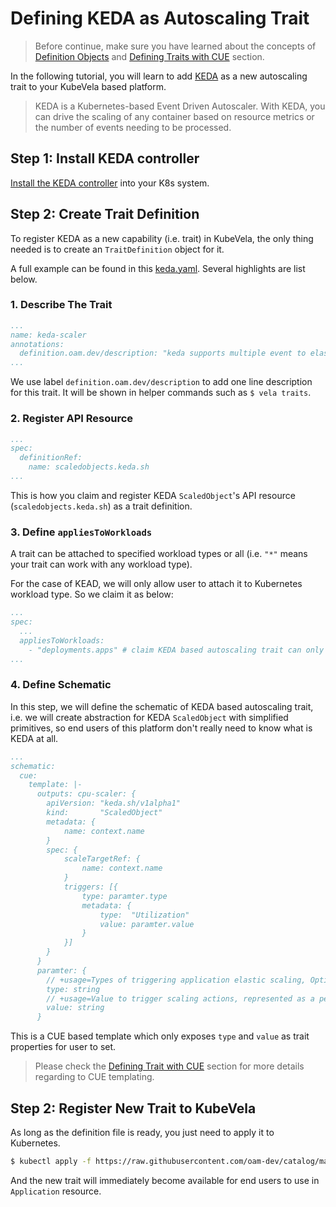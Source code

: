 # Defining KEDA as Autoscaling Trait

> Before continue, make sure you have learned about the concepts of [Definition Objects](definition-and-templates.md) and [Defining Traits with CUE](https://kubevela.io/#/en/cue/trait) section.

In the following tutorial, you will learn to add [KEDA](https://keda.sh/) as a new autoscaling trait to your KubeVela based platform.

> KEDA is a Kubernetes-based Event Driven Autoscaler. With KEDA, you can drive the scaling of any container based on resource metrics or the number of events needing to be processed.

## Step 1: Install KEDA controller

[Install the KEDA controller](https://keda.sh/docs/2.2/deploy/) into your K8s system.

## Step 2: Create Trait Definition

To register KEDA as a new capability (i.e. trait) in KubeVela, the only thing needed is to create an `TraitDefinition` object for it.

A full example can be found in this [keda.yaml](https://github.com/oam-dev/catalog/blob/master/registry/keda-scaler.yaml).
Several highlights are list below.

### 1. Describe The Trait

```yaml
...
name: keda-scaler
annotations:
  definition.oam.dev/description: "keda supports multiple event to elastically scale applications, this scaler only applies to deployment as example"
...
```

We use label `definition.oam.dev/description` to add one line description for this trait.
It will be shown in helper commands such as `$ vela traits`.

### 2. Register API Resource

```yaml
...
spec:
  definitionRef:
    name: scaledobjects.keda.sh
...
```

This is how you claim and register KEDA `ScaledObject`'s API resource (`scaledobjects.keda.sh`) as a trait definition.

### 3. Define `appliesToWorkloads`

A trait can be attached to specified workload types or all (i.e. `"*"` means your trait can work with any workload type).

For the case of KEAD, we will only allow user to attach it to Kubernetes workload type. So we claim it as below:

```yaml
...
spec:
  ...
  appliesToWorkloads:
    - "deployments.apps" # claim KEDA based autoscaling trait can only attach to Kubernetes Deployment workload type.
...
``` 

### 4. Define Schematic

In this step, we will define the schematic of KEDA based autoscaling trait, i.e. we will create abstraction for KEDA `ScaledObject` with simplified primitives, so end users of this platform don't really need to know what is KEDA at all. 


```yaml
...
schematic:
  cue:
    template: |-
      outputs: cpu-scaler: {
      	apiVersion: "keda.sh/v1alpha1"
      	kind:       "ScaledObject"
      	metadata: {
      		name: context.name
      	}
      	spec: {
      		scaleTargetRef: {
      			name: context.name
      		}
      		triggers: [{
      			type: paramter.type
      			metadata: {
      				type:  "Utilization"
      				value: paramter.value
      			}
      		}]
      	}
      }
      paramter: {
      	// +usage=Types of triggering application elastic scaling, Optional: cpu, memory
      	type: string
      	// +usage=Value to trigger scaling actions, represented as a percentage of the requested value of the resource for the pods. like: "60"(60%)
      	value: string
      }
 ```

This is a CUE based template which only exposes `type` and `value` as trait properties for user to set.

> Please check the [Defining Trait with CUE](../cue/trait.md) section for more details regarding to CUE templating.

## Step 2: Register New Trait to KubeVela

As long as the definition file is ready, you just need to apply it to Kubernetes.

```bash
$ kubectl apply -f https://raw.githubusercontent.com/oam-dev/catalog/master/registry/keda-scaler.yaml
```

And the new trait will immediately become available for end users to use in `Application` resource.

